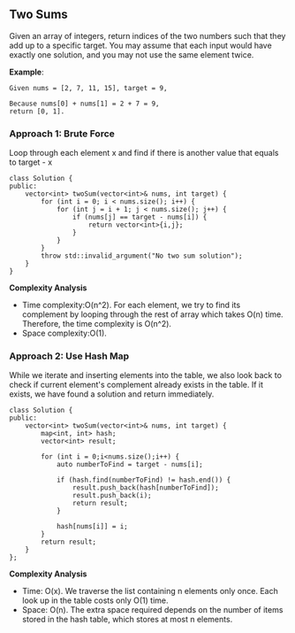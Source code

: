 ## Two Sums
Given an array of integers, return indices of the two numbers such that they add up to a specific target.
You may assume that each input would have exactly one solution, and you may not use the same element twice.

**Example**:

    Given nums = [2, 7, 11, 15], target = 9,

    Because nums[0] + nums[1] = 2 + 7 = 9,
    return [0, 1].

### Approach 1: Brute Force
Loop through each element x and find if there is another value that equals to target - x

    class Solution {
    public:
        vector<int> twoSum(vector<int>& nums, int target) {
            for (int i = 0; i < nums.size(); i++) {
                for (int j = i + 1; j < nums.size(); j++) {
                    if (nums[j] == target - nums[i]) {
                        return vector<int>{i,j};
                    }
                }
            }
            throw std::invalid_argument("No two sum solution");
        }
    }

**Complexity Analysis**
* Time complexity:O(n^2). For each element, we try to find its complement by looping through the rest of array which takes O(n) time. Therefore, the time complexity is O(n^2).
* Space complexity:O(1).

### Approach 2: Use Hash Map
While we iterate and inserting elements into the table, we also look back to check if current element's complement already exists in the table. If it exists, we have found a solution and return immediately.

    class Solution {
    public:
        vector<int> twoSum(vector<int>& nums, int target) {
            map<int, int> hash;
            vector<int> result;
            
            for (int i = 0;i<nums.size();i++) {
                auto numberToFind = target - nums[i];
                
                if (hash.find(numberToFind) != hash.end()) {
                    result.push_back(hash[numberToFind]);
                    result.push_back(i);
                    return result;
                }
                
                hash[nums[i]] = i;
            }
            return result;
        }
    };

**Complexity Analysis**
* Time: O(x). We traverse the list containing n elements only once. Each look up in the table costs only O(1) time.
* Space: O(n). The extra space required depends on the number of items stored in the hash table, which stores at most n elements.

